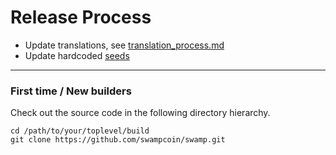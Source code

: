 Release Process
====================

* Update translations, see [translation_process.md](https://github.com/swampcoin/swamp/blob/master/doc/translation_process.md#syncing-with-transifex)
* Update hardcoded [seeds](/contrib/seeds)

* * *

### First time / New builders
Check out the source code in the following directory hierarchy.

	cd /path/to/your/toplevel/build
	git clone https://github.com/swampcoin/swamp.git


